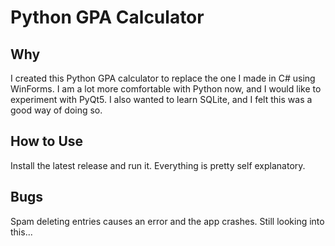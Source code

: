 # Python GPA Calculator
## Why
I created this Python GPA calculator to replace the one I made in C# using WinForms. I am a lot more comfortable with Python now, and I would like to experiment with PyQt5. I also wanted to learn SQLite, and I felt this was a good way of doing so. 
## How to Use
Install the latest release and run it. Everything is pretty self explanatory.
## Bugs
Spam deleting entries causes an error and the app crashes. Still looking into this...